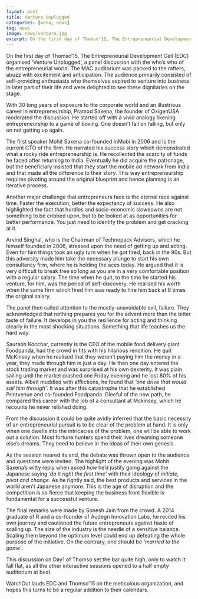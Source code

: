 ```yaml
---
layout: post
title: Venture Unplugged
categories: [wona, news]
tag: news
image: news/venture.jpg
excerpt: On the first day of Thomso’15, The Entrepreneurial Development Cell (EDC) organised ‘Venture Unplugged’, a panel discussion with the who’s who of the entrepreneurial world. The audience primarily consisted of self-providing enthusiasts who themselves aspired to venture into business in later part of their life and were delighted to see these dignitaries on the stage.
---
```

On the first day of Thomso’15, The Entrepreneurial Development Cell (EDC) organised ‘Venture Unplugged’, a panel discussion with the who’s who of the entrepreneurial world. The MAC auditorium was packed to the rafters, abuzz with excitement and anticipation. The audience primarily consisted of self-providing enthusiasts who themselves aspired to venture into business in later part of their life and were delighted to see these dignitaries on the stage.

With 30 long years of exposure to the corporate world and an illustrious career in entrepreneurship, Pramod Saxena, the founder of OxigenUSA moderated the discussion. He started off with a vivid analogy likening entrepreneurship to a game of boxing. One doesn’t fail on falling, but only on not getting up again.

The first speaker Mohit Saxena co-founded InMobi in 2006 and is the current CTO of the firm. He narrated his success story which demonstrated what a rocky ride entrepreneurship is. He recollected the scarcity of funds he faced after returning to India. Eventually he did acquire the patronage, but the beneficiary insisted that they start the mobile ad network from India and that made all the difference to their story. This way
entrepreneurship requires pivoting around the original blueprint and hence planning is an iterative process. 

Another major challenge that entrepreneurs face is the eternal race against time. Faster the execution, better the expectancy of success. He also highlighted the fact that hurdles and socio-economic slowdowns are not something to be cribbed upon, but to be looked at as opportunities for better performance. You just need to identify the problem and get cracking at it.

Arvind Singhal, who is the Chairman of Technopack Advisors, which he himself founded in 2006, stressed upon the need of getting up and acting. Even for him things took an ugly turn when he got fired, back in the 90s. But this adversity made him take the necessary plunge to start his own consultancy firm, where he is holding the aces today. He argued that it is very difficult to break free so long as you are in a very comfortable position with a regular salary. The time
when he quit, to the time he started his venture, for him, was the period of self-discovery. He realised his worth when the same firm which fired him was ready to hire him back at 8 times the original salary.

The panel then called attention to the mostly-unavoidable evil, failure. They acknowledged that nothing prepares you for the advent more than the bitter taste of failure. It develops in you the resilience for acting and thinking clearly in the most shocking situations. Something that life teaches us the hard way.

Saurabh Kocchar, currently is the CEO of the mobile food delivery giant Foodpanda, had the crowd in fits with his hilarious rendition. He quit McKinsey when he realised that they weren’t paying him the money in a year, they made through him in just a day. He then one day entered the stock trading market and was surprised at his own dexterity. It was plain sailing until the market crashed one Friday evening and he lost 80% of his assets. Albeit muddled with afflictions, he found
that _‘one drive that would sail him through’_. It was after this catastrophe that he established Printvenue and co-founded Foodpanda. Gleeful of the new path, he compared this career with the job of a consultant at Mckinsey, which he recounts he never relished doing.

From the discussion it could be quite avidly inferred that the basic necessity of an entrepreneurial pursuit is to be clear of the problem at hand. It is only when one dwells into the intricacies of the problem, one will be able to work out a solution. Most fortune hunters spend their lives dreaming someone else’s dreams. They need to believe in the ideas of their own genesis. 

As the session neared its end, the debate was thrown open to the audience and questions were invited. The highlight of the evening was Mohit Saxena’s witty reply when asked how he’d justify going against the Japanese saying _‘do it right the first time’_ with their ideology of _initiate, pivot and change_. As he rightly said, the best products and services in the world aren’t Japanese anymore. This is the age of disruption and the competition is so fierce that keeping the business front
flexible is fundamental for a successful venture.

The final remarks were made by Sonesh Jain from the crowd. A 2014 graduate of R and a co-founder of Audegn Innovation Labs, he recited his own journey and cautioned the future entrepreneurs against haste of scaling up. The size of the industry is the needle of a sensitive balance. Scaling them beyond the optimum level could end up defeating the whole purpose of the initiative. On the contrary, one should be _‘married to the game’_.

This discussion on Day1 of Thomso set the bar quite high, only to watch it fall flat, as all the other interactive sessions opened to a half empty auditorium at best.

WatchOut lauds EDC and Thomso’15 on the meticulous organization, and hopes this turns to be a regular addition to their calendars.
